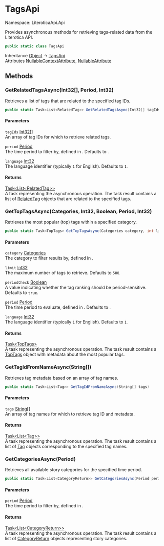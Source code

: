 # TagsApi

Namespace: LiteroticaApi.Api

Provides asynchronous methods for retrieving tags-related data from the Literotica API.

```csharp
public static class TagsApi
```

Inheritance [Object](https://docs.microsoft.com/en-us/dotnet/api/system.object) → [TagsApi](./literoticaapi/api/tagsapi.md)<br>
Attributes [NullableContextAttribute](./system/runtime/compilerservices/nullablecontextattribute.md), [NullableAttribute](./system/runtime/compilerservices/nullableattribute.md)

## Methods

### **GetRelatedTagsAsync(Int32[], Period, Int32)**

Retrieves a list of tags that are related to the specified tag IDs.

```csharp
public static Task<List<RelatedTag>> GetRelatedTagsAsync(Int32[] tagIds, Period period, int language)
```

#### Parameters

`tagIds` [Int32[]](https://docs.microsoft.com/en-us/dotnet/api/system.int32)<br>
An array of tag IDs for which to retrieve related tags.

`period` [Period](./literoticaapi/types/period.md)<br>
The time period to filter by, defined in . 
 Defaults to .

`language` [Int32](https://docs.microsoft.com/en-us/dotnet/api/system.int32)<br>
The language identifier (typically `1` for English). 
 Defaults to `1`.

#### Returns

[Task&lt;List&lt;RelatedTag&gt;&gt;](https://docs.microsoft.com/en-us/dotnet/api/system.threading.tasks.task-1)<br>
A task representing the asynchronous operation. 
 The task result contains a list of [RelatedTag](./literoticaapi/dataobjects/relatedtag.md) objects
 that are related to the specified tags.

### **GetTopTagsAsync(Categories, Int32, Boolean, Period, Int32)**

Retrieves the most popular (top) tags within a specified category.

```csharp
public static Task<TopTags> GetTopTagsAsync(Categories category, int limit, bool periodCheck, Period period, int language)
```

#### Parameters

`category` [Categories](./literoticaapi/types/categories.md)<br>
The category to filter results by, defined in .

`limit` [Int32](https://docs.microsoft.com/en-us/dotnet/api/system.int32)<br>
The maximum number of tags to retrieve. 
 Defaults to `500`.

`periodCheck` [Boolean](https://docs.microsoft.com/en-us/dotnet/api/system.boolean)<br>
A value indicating whether the tag ranking should be period-sensitive. 
 Defaults to `true`.

`period` [Period](./literoticaapi/types/period.md)<br>
The time period to evaluate, defined in . 
 Defaults to .

`language` [Int32](https://docs.microsoft.com/en-us/dotnet/api/system.int32)<br>
The language identifier (typically `1` for English). 
 Defaults to `1`.

#### Returns

[Task&lt;TopTags&gt;](https://docs.microsoft.com/en-us/dotnet/api/system.threading.tasks.task-1)<br>
A task representing the asynchronous operation. 
 The task result contains a [TopTags](./literoticaapi/dataobjects/toptags.md) object with metadata about the most popular tags.

### **GetTagIdFromNameAsync(String[])**

Retrieves tag metadata based on an array of tag names.

```csharp
public static Task<List<Tag>> GetTagIdFromNameAsync(String[] tags)
```

#### Parameters

`tags` [String[]](https://docs.microsoft.com/en-us/dotnet/api/system.string)<br>
An array of tag names for which to retrieve tag ID and metadata.

#### Returns

[Task&lt;List&lt;Tag&gt;&gt;](https://docs.microsoft.com/en-us/dotnet/api/system.threading.tasks.task-1)<br>
A task representing the asynchronous operation. 
 The task result contains a list of [Tag](./literoticaapi/dataobjects/tag.md) objects corresponding to the specified tag names.

### **GetCategoriesAsync(Period)**

Retrieves all available story categories for the specified time period.

```csharp
public static Task<List<CategoryReturn>> GetCategoriesAsync(Period period)
```

#### Parameters

`period` [Period](./literoticaapi/types/period.md)<br>
The time period to filter by, defined in .

#### Returns

[Task&lt;List&lt;CategoryReturn&gt;&gt;](https://docs.microsoft.com/en-us/dotnet/api/system.threading.tasks.task-1)<br>
A task representing the asynchronous operation. 
 The task result contains a list of [CategoryReturn](./literoticaapi/dataobjects/categoryreturn.md) objects representing story categories.
